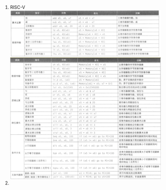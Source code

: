 1.  RISC-V      
    ![alt RISC-V-1](pictures/RISC-V-1.PNG "RISC-V-1")      
    ![alt RISC-V-2](pictures/RISC-V-2.PNG "RISC-V-2")      
2.  
